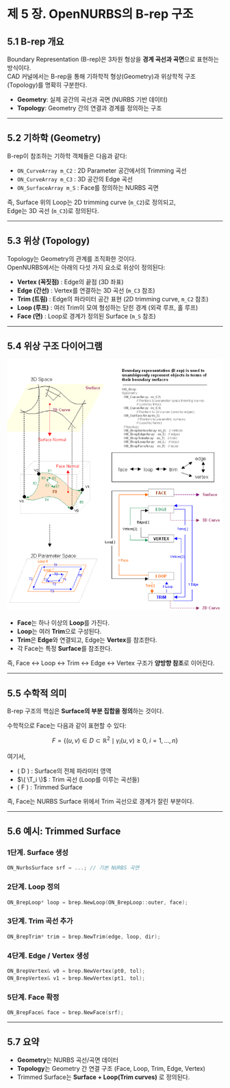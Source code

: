 # 제 5 장. OpenNURBS의 B-rep 구조

## 5.1 B-rep 개요
Boundary Representation (B-rep)은 3차원 형상을 **경계 곡선과 곡면**으로 표현하는 방식이다.  
CAD 커널에서는 B-rep을 통해 기하학적 형상(Geometry)과 위상학적 구조(Topology)를 명확히 구분한다.

- **Geometry**: 실제 공간의 곡선과 곡면 (NURBS 기반 데이터)
- **Topology**: Geometry 간의 연결과 경계를 정의하는 구조

---

## 5.2 기하학 (Geometry)

B-rep이 참조하는 기하학 객체들은 다음과 같다:

- `ON_CurveArray m_C2` : 2D Parameter 공간에서의 Trimming 곡선  
- `ON_CurveArray m_C3` : 3D 공간의 Edge 곡선  
- `ON_SurfaceArray m_S` : Face를 정의하는 NURBS 곡면  

즉, Surface 위의 Loop는 2D trimming curve (`m_C2`)로 정의되고,  
Edge는 3D 곡선 (`m_C3`)로 정의된다.

---

## 5.3 위상 (Topology)

Topology는 Geometry의 관계를 조직화한 것이다.  
OpenNURBS에서는 아래의 다섯 가지 요소로 위상이 정의된다:

- **Vertex (꼭짓점)** : Edge의 끝점 (3D 좌표)
- **Edge (간선)** : Vertex를 연결하는 3D 곡선 (`m_C3` 참조)
- **Trim (트림)** : Edge의 파라미터 공간 표현 (2D trimming curve, `m_C2` 참조)
- **Loop (루프)** : 여러 Trim이 모여 형성하는 닫힌 경계 (외곽 루프, 홀 루프)
- **Face (면)** : Loop로 경계가 정의된 Surface (`m_S` 참조)

---

## 5.4 위상 구조 다이어그램

![Brep Structure](/image/brep_structure.png)

- **Face**는 하나 이상의 **Loop**를 가진다.  
- **Loop**는 여러 **Trim**으로 구성된다.  
- **Trim**은 **Edge**와 연결되고, Edge는 **Vertex**를 참조한다.  
- 각 Face는 특정 **Surface**를 참조한다.  

즉, Face ↔ Loop ↔ Trim ↔ Edge ↔ Vertex 구조가 **양방향 참조**로 이어진다.

---

## 5.5 수학적 의미

B-rep 구조의 핵심은 **Surface의 부분 집합을 정의**하는 것이다.  

수학적으로 Face는 다음과 같이 표현할 수 있다:

$$
F = \{ (u,v) \in D \subset \mathbb{R}^2 \mid \gamma_i(u,v) \geq 0, \; i=1,...,n \}
$$

여기서,
- \( D \) : Surface의 전체 파라미터 영역  
- $\( \T_i \)$ : Trim 곡선 (Loop를 이루는 곡선들)  
- \( F \) : Trimmed Surface  

즉, Face는 NURBS Surface 위에서 Trim 곡선으로 경계가 잘린 부분이다.

---

## 5.6 예시: Trimmed Surface

### 1단계. Surface 생성
```cpp
ON_NurbsSurface srf = ...; // 기본 NURBS 곡면
```

### 2단계. Loop 정의
```cpp
ON_BrepLoop* loop = brep.NewLoop(ON_BrepLoop::outer, face);
```

### 3단계. Trim 곡선 추가
```cpp
ON_BrepTrim* trim = brep.NewTrim(edge, loop, dir);
```

### 4단계. Edge / Vertex 생성
```cpp
ON_BrepVertex& v0 = brep.NewVertex(pt0, tol);
ON_BrepVertex& v1 = brep.NewVertex(pt1, tol);
```

### 5단계. Face 확정
```cpp
ON_BrepFace& face = brep.NewFace(srf);
```

---

## 5.7 요약
- **Geometry**는 NURBS 곡선/곡면 데이터  
- **Topology**는 Geometry 간 연결 구조 (Face, Loop, Trim, Edge, Vertex)  
- Trimmed Surface는 **Surface + Loop(Trim curves)** 로 정의된다.  
